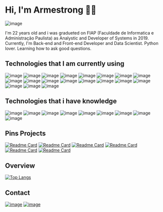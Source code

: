 # Hi, I'm Armestrong 👋🏾

![image](https://user-images.githubusercontent.com/28534567/117365207-55562080-ae95-11eb-9ae4-ec3207419799.png)

I'm 22 years old and i was gradueted on FIAP (Faculdade de Informatica e Administração Paulista) as Analystic and Developer of Systems in 2019. Currently, I'm Back-end and Front-end Developer and Data Scientist. Python lover. Learning how to ask good questions.

## Technologies that I am currently using

![image](https://img.shields.io/badge/Python-14354C?style=for-the-badge&logo=python&logoColor=white)
![image](https://img.shields.io/badge/Jupyter-F37626.svg?&style=for-the-badge&logo=Jupyter&logoColor=white)
![image](https://img.shields.io/badge/HTML5-E34F26?style=for-the-badge&logo=html5&logoColor=white)
![image](https://img.shields.io/badge/CSS3-1572B6?style=for-the-badge&logo=css3&logoColor=white)
![image](https://img.shields.io/badge/MySQL-00000F?style=for-the-badge&logo=mysql&logoColor=white)
![image](https://img.shields.io/badge/PostgreSQL-316192?style=for-the-badge&logo=postgresql&logoColor=white)
![image](https://img.shields.io/badge/SQLite-07405E?style=for-the-badge&logo=sqlite&logoColor=white)
![image](https://img.shields.io/badge/Bootstrap-563D7C?style=for-the-badge&logo=bootstrap&logoColor=white)
![image](https://img.shields.io/badge/Django-092E20?style=for-the-badge&logo=django&logoColor=white)
![image](https://img.shields.io/badge/Heroku-430098?style=for-the-badge&logo=heroku&logoColor=white)
![image](https://img.shields.io/badge/Docker-2CA5E0?style=for-the-badge&logo=docker&logoColor=white)
![image](https://img.shields.io/badge/Git-F05032?style=for-the-badge&logo=git&logoColor=white)
![image](https://img.shields.io/badge/Postman-FF6C37?style=for-the-badge&logo=Postman&logoColor=white)
![image](https://img.shields.io/badge/Selenium-43B02A?style=for-the-badge&logo=Selenium&logoColor=white)
![image](https://img.shields.io/badge/Amazon_AWS-232F3E?style=for-the-badge&logo=amazon-aws&logoColor=white)
![image](https://img.shields.io/badge/Windows-0078D6?style=for-the-badge&logo=windows&logoColor=white)
![image](https://img.shields.io/badge/Pycharm-008000?style=for-the-badge&logo=pycharm&logoColor=white)
![image](https://img.shields.io/badge/Figma-F24E1E?style=for-the-badge&logo=figma&logoColor=white)
![image](https://img.shields.io/badge/Adobe%20Illustrator-FF9A00?style=for-the-badge&logo=adobe%20illustrator&logoColor=white)

## Technologies that i have knowledge
![image](https://img.shields.io/badge/Java-ED8B00?style=for-the-badge&logo=java&logoColor=white)
![image](https://img.shields.io/badge/C%23-239120?style=for-the-badge&logo=c-sharp&logoColor=white)
![image](https://img.shields.io/badge/Microsoft%20SQL%20Sever-CC2927?style=for-the-badge&logo=microsoft%20sql%20server&logoColor=white)
![image](https://img.shields.io/badge/Flask-000000?style=for-the-badge&logo=flask&logoColor=white)
![image](https://img.shields.io/badge/Visual_Studio_Code-0078D4?style=for-the-badge&logo=visual%20studio%20code&logoColor=white)
![image](https://img.shields.io/badge/.NET-5C2D91?style=for-the-badge&logo=.net&logoColor=white)
![image](https://img.shields.io/badge/jQuery-0769AD?style=for-the-badge&logo=jquery&logoColor=white)
![image](https://img.shields.io/badge/Spring-6DB33F?style=for-the-badge&logo=spring&logoColor=white)
![image](https://img.shields.io/badge/JavaScript-F7DF1E?style=for-the-badge&logo=javascript&logoColor=black)


## Pins Projects
[![Readme Card](https://github-readme-stats.vercel.app/api/pin/?username=Armestrong&repo=resale_api)](https://github.com/Armestrong/resale_api)
[![Readme Card](https://github-readme-stats.vercel.app/api/pin/?username=Armestrong&repo=project_agenda_py)](https://github.com/Armestrong/project_agenda_py)
[![Readme Card](https://github-readme-stats.vercel.app/api/pin/?username=Armestrong&repo=Fraudes_em_cartoes_de_credito)](https://github.com/Armestrong/Fraudes_em_cartoes_de_credito)
[![Readme Card](https://github-readme-stats.vercel.app/api/pin/?username=Armestrong&repo=data_science_doenca_cardiovascular)](https://github.com/Armestrong/data_science_doenca_cardiovascular) 
[![Readme Card](https://github-readme-stats.vercel.app/api/pin/?username=Armestrong&repo=project_blog_py)](https://github.com/Armestrong/project_blog_py) 
[![Readme Card](https://github-readme-stats.vercel.app/api/pin/?username=Armestrong&repo=deploy_preco_imoveis_sp)](https://github.com/Armestrong/deploy_preco_imoveis_sp) 

## Overview
[![Top Langs](https://github-readme-stats.vercel.app/api/top-langs/?username=Armestrong&layout=compact&hide=HTML,javascript)](https://github.com/Armestrong/github-readme-stats)

## Contact
[![image](https://img.shields.io/badge/LinkedIn-0077B5?style=for-the-badge&logo=linkedin&logoColor=white)](https://www.linkedin.com/in/a-calazans/)
[![image](https://img.shields.io/badge/Microsoft_Outlook-0078D4?style=for-the-badge&logo=microsoft-outlook&logoColor=white)](mailto:armestrongcalazans@hotmail.com) 

